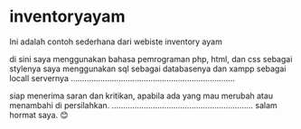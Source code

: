 # inventoryayam

Ini adalah contoh sederhana dari webiste inventory ayam

di sini saya menggunakan bahasa pemrograman php, html, dan css sebagai stylenya
saya menggunakan sql sebagai databasenya dan xampp sebagai locall servernya
........................................................................

siap menerima saran dan kritikan, apabila ada yang mau merubah atau menambahi di persilahkan.
..............................................................
salam hormat saya. 😊
